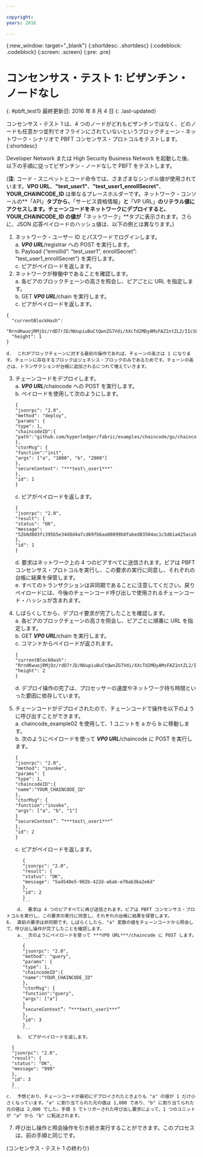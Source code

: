 ```yaml
---

copyright:
years: 2016

---
```


{:new_window: target="_blank"}
{:shortdesc: .shortdesc}
{:codeblock: .codeblock}
{:screen: .screen}
{:pre: .pre}


# コンセンサス・テスト 1: ビザンチン・ノードなし
{: #pbft_test1}
最終更新日: 2016 年 8 月 4 日
{: .last-updated}

コンセンサス・テスト 1 は、4 つのノードがどれもビザンチンではなく、どのノードも任意かつ並列でオフラインにされていないというブロックチェーン・ネットワーク・シナリオで PBFT コンセンサス・プロトコルをテストします。
{:shortdesc}

Developer Network または High Security Business Network を起動した後、以下の手順に従ってビザンチン・ノードなしで PBFT をテストします。

(**注**: コード・スニペットとコード命令では、さまざまなシンボル値が使用されています。**VPO URL**、**"test_user1"**、**"test_user1_enrollSecret"**、**YOUR_CHAINCODE_ID** は単なるプレースホルダーです。ネットワーク・コンソールの**「API」**タブから、**「サービス資格情報」**と**「VP URL」**のリテラル値にアクセスします。チェーンコードをネットワークにデプロイすると、**YOUR_CHAINCODE_ID** の値が**「ネットワーク」**タブに表示されます。さらに、JSON 応答ペイロードのハッシュ値は、以下の例とは異なります。)

1.	ネットワーク・ユーザー ID とパスワードでログインします。  
    a.  ***VP0 URL***/registrar への POST を実行します。  
    b.	Payload {“enrollId”: “test_user1”, enrollSecret”: “test_user1_enrollSecret”} を実行します。  
    c.	ピアがペイロードを返します。
2.	ネットワークが稼働中であることを確認します。  
    a.	各ピアのブロックチェーンの高さを照会し、ピアごとに URL を指定します。  
    b.  GET ***VP0 URL***/chain を実行します。  
    c.  ピアがペイロードを返します。
   ```
   {
     "currentBlockHash":
     "RrndKwuojRMjOz/rdD7rJD/NUupiuBuCtQwnZG7Vdi/XXcTd2MDyAMsFAZ1ntZL2/IIcSUeatIZAKS6ss7fEvg==",
     "height": 1
   }
   ```
    d.	これがブロックチェーンに対する最初の操作であれば、チェーンの高さは 1 になります。チェーンに存在するブロックはジェネシス・ブロックのみであるためです。チェーンの高さは、トランザクションが台帳に追加されるにつれて増えていきます。
3.	チェーンコードをデプロイします。  
    a.	***VP0 URL***/chaincode への POST を実行します。  
    b.  ペイロードを使用して次のようにします。  
       ```
       {
       "jsonrpc": "2.0",
       "method": "deploy",
       "params": {
       "type": 1,
       "chaincodeID":{
       "path":"github.com/hyperledger/fabric/examples/chaincode/go/chaincode_example02"
       },
       "ctorMsg": {
       "function":"init",
       "args": ["a", "1000", "b", "2000"]
       },
       "secureContext": "***test\_user1***"
       },
       "id": 1
       }
       ```
     c.  ピアがペイロードを返します。  
       ```
       {
       "jsonrpc": "2.0",
       "result": {
       "status": "OK",
       "message":
       "52b0d803fc395b5e34d8d4a7cd69fb6aa00099b8fabed83504ac1c5d61a425aca5b3ad3bf96643ea4fdaac132c417c37b00f88fa800de7ece387d008a76d3586"
       },
       "id": 1
       }
       ```
    d. 要求はネットワーク上の 4 つのピアすべてに送信されます。ピアは PBFT コンセンサス・プロトコルを実行し、この要求の実行に同意し、それぞれの台帳に結果を保管します。  
    e.	すべてのトランザクションは非同期であることに注意してください。戻りペイロードには、今後のチェーンコード呼び出しで使用されるチェーンコード・ハッシュが含まれます。
4.  しばらくしてから、デプロイ要求が完了したことを確認します。  
    a.  各ピアのブロックチェーンの高さを照会し、ピアごとに順番に URL を指定します。  
    b.  GET ***VP0 URL***/chain を実行します。  
    c.  コマンドからペイロードが返されます。
      ```
      {
      "currentBlockHash":
      "RrndKwuojRMjOz/rdD7rJD/NUupiuBuCtQwnZG7Vdi/XXcTd2MDyAMsFAZ1ntZL2/IIcSUeatIZAKS6ss7fEvg==",
      "height": 2
      }
      ```
    d.  デプロイ操作の完了は、プロセッサーの速度やネットワーク待ち時間といった要因に依存しています。
5.  チェーンコードがデプロイされたので、チェーンコードで操作を以下のように呼び出すことができます。  
    a.  chaincode_example02 を使用して、1 ユニットを a から b に移動します。  
    b.  次のようにペイロードを使って ***VP0 URL***/chaincode に POST を実行します。

      ```
      {
      "jsonrpc": "2.0",
      "method": "invoke",
      "params": {
      "type": 1,
      "chaincodeID":{
      "name":"YOUR_CHAINCODE_ID"
      },
      "ctorMsg": {
      "function":"invoke",
      "args": ["a", "b", "1"]
      }
      “secureContext”: “***test\_user1***”
      },
      "id": 2
      }
      ```
    c.  ピアがペイロードを返します。
```
      {
      "jsonrpc": "2.0",
      "result": {
      "status": "OK",
      "message": "5a4540e5-902b-422d-a6ab-e70ab36a2e6d"
      },
      "id": 2
      }
      ```  
    d.  要求は 4 つのピアすべてに再び送信されます。ピアは PBFT コンセンサス・プロトコルを実行し、この要求の実行に同意し、それぞれの台帳に結果を保管します。
6.  直前の要求は非同期です。しばらくしたら、"a" 変数の値をチェーンコードから照会して、呼び出し操作が完了したことを確認します。  
    a.  次のようにペイロードを使って ***VP0 URL***/chaincode に POST します。
      ```
      {
      "jsonrpc": "2.0",
      "method": "query",
      "params": {
      "type": 1,
      "chaincodeID":{
      "name":"YOUR_CHAINCODE_ID"
      },
      "ctorMsg": {
      "function":"query",
      "args": ["a"]
      }
      “secureContext”: “***test\_user1***”
      },
      "id": 3
      }
      ```   
    b.  ピアがペイロードを返します。
```
      {
      "jsonrpc": "2.0",
      "result": {
      "status": "OK",
      "message": "999"
      },
      "id": 3
      }
      ```
    c.  予想どおり、チェーンコードが最初にデプロイされたときよりも "a" の値が 1 だけ小さくなっています。"a" に割り当てられた元の値は 1,000 であり、"b" に割り当てられた元の値は 2,000 でした。手順 5 でトリガーされた呼び出し要求によって、1 つのユニットが "a" から "b" に転送されます。
7.  呼び出し操作と照会操作を引き続き実行することができます。このプロセスは、前の手順と同じです。

  (コンセンサス・テスト 1 の終わり)
